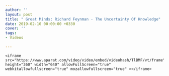 ```yaml
---
author: ''
layout: post
title: " Great Minds: Richard Feynman - The Uncertainty Of Knowledge"
date: 2019-02-10 00:00:00 +0330
cover: ''
tags:
- Videos

---
```

    <iframe src="https://www.aparat.com/video/video/embed/videohash/TlBMF/vt/frame" height="360" width="640" allowFullScreen="true" webkitallowfullscreen="true" mozallowfullscreen="true" ></iframe>